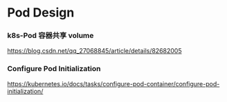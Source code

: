 

# Pod Design 

### k8s-Pod 容器共享 volume
https://blog.csdn.net/qq_27068845/article/details/82682005

### Configure Pod Initialization
https://kubernetes.io/docs/tasks/configure-pod-container/configure-pod-initialization/
